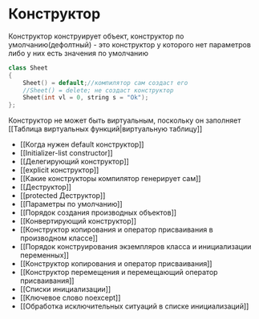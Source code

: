 # Конструктор
Конструктор конструирует объект, конструктор по умолчанию(дефолтный) - это конструктор у которого нет параметров либо у них есть значения по умолчанию

```cpp
class Sheet
{
	Sheet() = default;//компилятор сам создаст его
	//Sheet() = delete; не создаст конструктор
	Sheet(int vl = 0, string s = "Ok");
};
```

Конструктор не может быть виртуальным, поскольку он заполняет [[Таблица виртуальных функций|виртуальную таблицу]]

* [[Когда нужен default конструктор]]
* [[Initializer-list constructor]]
* [[Делегирующий конструктор]]
* [[explicit конструктор]]
* [[Какие конструкторы компилятор генерирует сам]]
* [[Деструктор]]
* [[protected Деструктор]]
* [[Параметры по умолчанию]]
* [[Порядок создания производных объектов]]
* [[Конвертирующий конструктор]]
* [[Конструктор копирования и оператор присваивания в производном классе]]
* [[Порядок конструирования экземпляров класса и инициализации переменных]]
* [[Конструктор копирования и оператор присваивания]]
* [[Конструктор перемещения и перемещающий оператор присваивания]]
* [[Списки инициализации]]
* [[Ключевое слово noexcept]]
* [[Обработка исключительных ситуаций в списке инициализаций]]